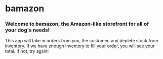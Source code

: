 # bamazon

### Welcome to bamazon, the Amazon-like storefront for all of your dog's needs!

This app will take in orders from you, the customer, and deplete stock from inventory.  If we have enough inventory to fill your order, you will see your total.  If not, try again!
